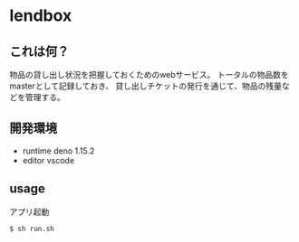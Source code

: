# lendbox

## これは何？
物品の貸し出し状況を把握しておくためのwebサービス。
トータルの物品数をmasterとして記録しておき、
貸し出しチケットの発行を通じて、物品の残量などを管理する。

## 開発環境
* runtime
	deno 1.15.2
* editor
	vscode

## usage
アプリ起動
```sh
$ sh run.sh
```
